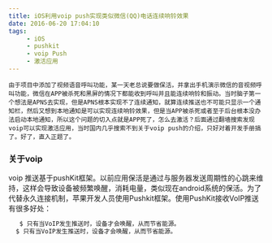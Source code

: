 ```yaml
---
title: iOS利用voip push实现类似微信(QQ)电话连续响铃效果
date: 2016-06-20 17:04:10
tags:
	 - iOS
	 - pushkit
	 - voip Push
	 - 激活应用
---
```

	由于项目中添加了视频语音呼叫功能，某一天老总说要做保活，并拿出手机演示微信的音视频呼叫功能，微信在APP被杀死和黑屏的情况下都能收到呼叫并且能连续响铃和振动。当时脑子第一个想法是APNS去实现，但是APNS根本实现不了连续通知，就算连续推送也不可能只显示一个通知栏，然后又想到本地通知是可以实现连续响铃效果，但是当APP被杀死或者至于后台根本没办法启动本地通知，所以这个问题的切入点就是APP死了，怎么去激活？后面通过翻墙搜索发现voip可以实现激活应用，当时国内几乎搜索不到关于voip push的介绍，只好对着开发手册搞了。好了，直入正题了。
	
### 关于voip
  voip 推送基于pushKit框架。以前应用保活是通过与服务器发送周期性的心跳来维持，这样会导致设备被频繁唤醒，消耗电量，类似现在android系统的保活。为了代替永久连接机制，苹果开发人员使用Pushkit框架。使用PushKit接收VoIP推送有很多好处：
 ``` bash
    $ 只有当VoIP发生推送时，设备才会唤醒，从而节省能源。
   $ 只有当VoIP发生推送时，设备才会唤醒，从而节省能源。    
```
